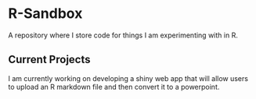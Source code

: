 # R-Sandbox
A repository where I store code for things I am experimenting with in R.
 ## Current Projects
 I am currently working on developing a shiny web app that will allow users to upload an R markdown file and then convert it to a powerpoint.
